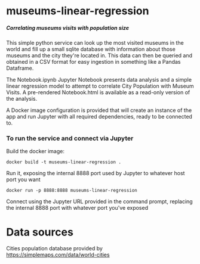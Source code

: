 # museums-linear-regression
##### Correlating museums visits with population size

This simple python service can look up the most visited museums in the world and fill up a small sqlite database with information about those museums and the city they're located in. This data can then be queried and obtained in a CSV format for easy ingestion in something like a Pandas Dataframe.

The Notebook.ipynb Jupyter Notebook presents data analysis and a simple linear regression model to attempt to correlate City Population with Museum Visits. A pre-rendered Notebook.html is available as a read-only version of the analysis. 

A Docker image configuration is provided that will create an instance of the app and run Jupyter with all required dependencies, ready to be connected to. 

### To run the service and connect via Jupyter

Build the docker image:
    
    docker build -t museums-linear-regression .

Run it, exposing the internal 8888 port used by Jupyter to whatever host port you want

    docker run -p 8888:8888 museums-linear-regression

Connect using the Jupyter URL provided in the command prompt, replacing the internal 8888 port with whatever port you've exposed 

# Data sources

Cities population database provided by <https://simplemaps.com/data/world-cities>